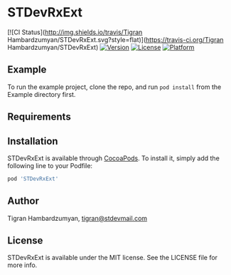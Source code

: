 # STDevRxExt

[![CI Status](http://img.shields.io/travis/Tigran Hambardzumyan/STDevRxExt.svg?style=flat)](https://travis-ci.org/Tigran Hambardzumyan/STDevRxExt)
[![Version](https://img.shields.io/cocoapods/v/STDevRxExt.svg?style=flat)](http://cocoapods.org/pods/STDevRxExt)
[![License](https://img.shields.io/cocoapods/l/STDevRxExt.svg?style=flat)](http://cocoapods.org/pods/STDevRxExt)
[![Platform](https://img.shields.io/cocoapods/p/STDevRxExt.svg?style=flat)](http://cocoapods.org/pods/STDevRxExt)

## Example

To run the example project, clone the repo, and run `pod install` from the Example directory first.

## Requirements

## Installation

STDevRxExt is available through [CocoaPods](http://cocoapods.org). To install
it, simply add the following line to your Podfile:

```ruby
pod 'STDevRxExt'
```

## Author

Tigran Hambardzumyan, tigran@stdevmail.com

## License

STDevRxExt is available under the MIT license. See the LICENSE file for more info.
